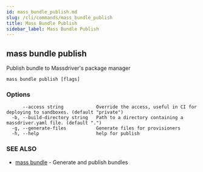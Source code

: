 ```yaml
---
id: mass_bundle_publish.md
slug: /cli/commands/mass_bundle_publish
title: Mass Bundle Publish
sidebar_label: Mass Bundle Publish
---
```

## mass bundle publish

Publish bundle to Massdriver's package manager

```
mass bundle publish [flags]
```

### Options

```
      --access string            Override the access, useful in CI for deploying to sandboxes. (default "private")
  -b, --build-directory string   Path to a directory containing a massdriver.yaml file. (default ".")
  -g, --generate-files           Generate files for provisioners
  -h, --help                     help for publish
```

### SEE ALSO

* [mass bundle](/cli/commands/mass_bundle)	 - Generate and publish bundles
